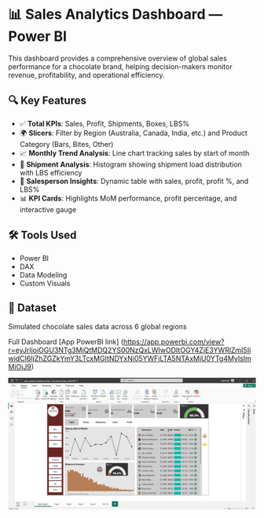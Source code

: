 # 📊 Sales Analytics Dashboard — Power BI

This dashboard provides a comprehensive overview of global sales performance for a chocolate brand, helping decision-makers monitor revenue, profitability, and operational efficiency.

## 🔍 Key Features

- ✅ **Total KPIs**: Sales, Profit, Shipments, Boxes, LBS%
- 🌍 **Slicers**: Filter by Region (Australia, Canada, India, etc.) and Product Category (Bars, Bites, Other)
- 📈 **Monthly Trend Analysis**: Line chart tracking sales by start of month
- 🚚 **Shipment Analysis**: Histogram showing shipment load distribution with LBS efficiency
- 👥 **Salesperson Insights**: Dynamic table with sales, profit, profit %, and LBS%
- 📊 **KPI Cards**: Highlights MoM performance, profit percentage, and interactive gauge

## 🛠️ Tools Used

- Power BI
- DAX
- Data Modeling
- Custom Visuals

## 📂 Dataset

Simulated chocolate sales data across 6 global regions

Full Dashboard [App PowerBI link] (https://app.powerbi.com/view?r=eyJrIjoiOGU3NTg3MjQtMDQ2YS00NzQxLWIwODItOGY4ZjE3YWRlZmI5IiwidCI6IjZhZGZkYmY3LTcxMGItNDYxNi05YWFjLTA5NTAxMjU0YTg4MyIsImMiOjJ9)

![Portfolio Dashboard](dashboard.png)
